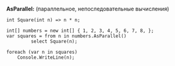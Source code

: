 **AsParallel:**
(параллельное, непоследовательные вычисления)
```
int Square(int n) => n * n;

int[] numbers = new int[] { 1, 2, 3, 4, 5, 6, 7, 8, };
var squares = from n in numbers.AsParallel()
         select Square(n);
 
foreach (var n in squares)
    Console.WriteLine(n);
```
